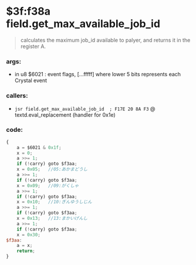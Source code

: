 ﻿


# $3f:f38a field.get_max_available_job_id
> calculates the maximum job_id available to palyer, and returns it in the register A.

### args:
-	in u8 $6021 : event flags, [...fffff] where lower 5 bits represents each Crystal event

### callers:
-	`jsr field.get_max_available_job_id  ; F17E 20 8A F3` @ textd.eval_replacement (handler for 0x1e)

### code:
```js
{
	a = $6021 & 0x1f;
	x = 0;
	a >>= 1;
	if (!carry) goto $f3aa;
	x = 0x05;	//05:あかまどうし
	a >>= 1;
	if (!carry) goto $f3aa;
	x = 0x09;	//09:がくしゃ
	a >>= 1;
	if (!carry) goto $f3aa;
	x = 0x10;	//10:ぎんゆうしじん
	a >>= 1;
	if (!carry) goto $f3aa;
	x = 0x13;	//13:まかいげんし
	a >>= 1;
	if (!carry) goto $f3aa;
	x = 0x30;
$f3aa:
	a = x;
	return;
}
```





